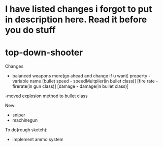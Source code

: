# I have listed changes i forgot to put in description here. Read it before you do stuff
# top-down-shooter

Changes:
- balanced weapons more(go ahead and change if u want)
property   -    variable name
[bullet speed - speedMultplier(in bullet class)]
[fire rate - firerate(in gun class)]
[damage - damage(in bullet class)]

-moved explosion method to bullet class

New:
- sniper
- machinegun

To do(rough sketch):
- implement ammo system

